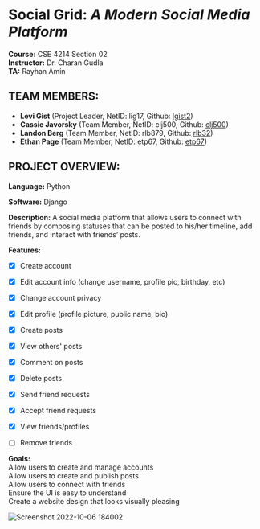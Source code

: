 # Social Grid: _A Modern Social Media Platform_
**Course:** CSE 4214 Section 02  
**Instructor:** Dr. Charan Gudla  
**TA:** Rayhan Amin  


## TEAM MEMBERS:

- **Levi Gist** (Project Leader, NetID: lig17, Github: [lgist2](https://github.com/lgist2))  
- **Cassie Javorsky** (Team Member, NetID: clj500, Github: [clj500](https://github.com/clj500))  
- **Landon Berg** (Team Member, NetID: rlb879, Github: [rlb32](https://github.com/rlb32))  
- **Ethan Page** (Team Member, NetID: etp67, Github: [etp67](https://github.com/etp67))  



## PROJECT OVERVIEW:

**Language:** Python

**Software:** Django

**Description:** A social media platform that allows users to connect with friends by composing statuses that can be posted to his/her timeline, add friends, and interact with friends’ posts. 

**Features:**
- [x] Create account
- [x] Edit account info (change username, profile pic, birthday, etc)
- [x] Change account privacy
- [x] Edit profile (profile picture, public name, bio)

- [x] Create posts
- [x] View others' posts
- [x] Comment on posts
- [x] Delete posts

- [x] Send friend requests
- [x] Accept friend requests
- [x] View friends/profiles
- [ ] Remove friends

**Goals:**  
Allow users to create and manage accounts  
Allow users to create and publish posts  
Allow users to connect with friends  
Ensure the UI is easy to understand  
Create a website design that looks visually pleasing  


![Screenshot 2022-10-06 184002](https://user-images.githubusercontent.com/71097489/194437608-5dfc96e4-0352-4dcc-9d1b-4f5bc4eee30b.png)

